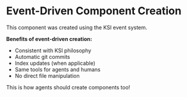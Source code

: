 # Event-Driven Component Creation

This component was created using the KSI event system.

**Benefits of event-driven creation:**
- Consistent with KSI philosophy
- Automatic git commits
- Index updates (when applicable)
- Same tools for agents and humans
- No direct file manipulation

This is how agents should create components too!
